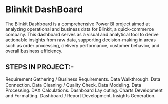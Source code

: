 # Blinkit DashBoard
The Blinkit Dashboard is a comprehensive Power BI project aimed at analyzing operational and business data for Blinkit, a quick-commerce company. This dashboard serves as a visual and analytical tool to derive actionable insights from raw data, supporting decision-making in areas such as order processing, delivery performance, customer behavior, and overall business efficiency.


## STEPS IN PROJECT:-

 Requirement Gathering / Business Requirements.
 Data Walkthrough.
 Data Connection.
 Data Cleaning / Quality Check.
 Data Modeling.
 Data Processing.
 DAX Calculations.
 Dashboard Lay outing.
 Charts Development and Formatting.
 Dashboard / Report Development.
 Insights Generation.
